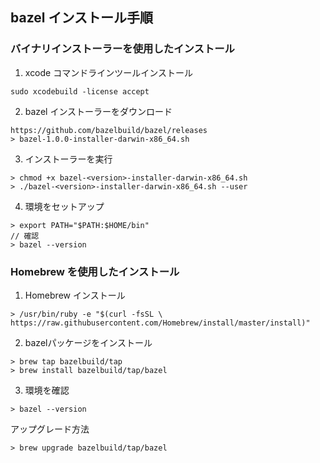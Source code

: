 ## bazel インストール手順 
### バイナリインストーラーを使用したインストール

1. xcode コマンドラインツールインストール
```
sudo xcodebuild -license accept
```

2. bazel インストーラーをダウンロード
```
https://github.com/bazelbuild/bazel/releases
> bazel-1.0.0-installer-darwin-x86_64.sh
```

3. インストーラーを実行
```
> chmod +x bazel-<version>-installer-darwin-x86_64.sh
> ./bazel-<version>-installer-darwin-x86_64.sh --user
```

4. 環境をセットアップ
```
> export PATH="$PATH:$HOME/bin"
// 確認
> bazel --version
```

### Homebrew を使用したインストール
1. Homebrew インストール
```
> /usr/bin/ruby -e "$(curl -fsSL \
https://raw.githubusercontent.com/Homebrew/install/master/install)"
```

2. bazelパッケージをインストール
```
> brew tap bazelbuild/tap
> brew install bazelbuild/tap/bazel
```

3. 環境を確認
```
> bazel --version
```

アップグレード方法
```
> brew upgrade bazelbuild/tap/bazel
```
